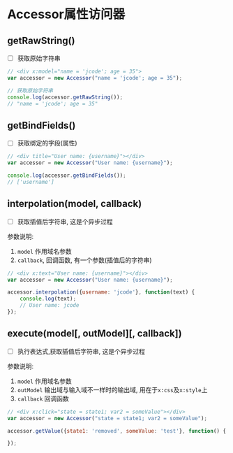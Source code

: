 # Accessor属性访问器

## getRawString()
- [ ] 获取原始字符串

```javascript
// <div x:model="name = 'jcode'; age = 35">
var accessor = new Accessor("name = 'jcode'; age = 35");

// 获取原始字符串
console.log(accessor.getRawString());
// "name = 'jcode'; age = 35"

```

## getBindFields()
- [ ] 获取绑定的字段(属性)

```javascript
// <div title="User name: {username}"></div>
var accessor = new Accessor("User name: {username}");

console.log(accessor.getBindFields());
// ['username']
```

## interpolation(model, callback)
- [ ] 获取插值后字符串, 这是个异步过程

参数说明:

1. `model` 作用域名参数
2. `callback`, 回调函数, 有一个参数(插值后的字符串)

```javascript
// <div x:text="User name: {username}"></div>
var accessor = new Accessor("User name: {username}");

accessor.interpolation({username: 'jcode'}, function(text) {
    console.log(text);
    // User name: jcode
});
```

## execute(model[, outModel][, callback])
- [ ] 执行表达式,获取插值后字符串, 这是个异步过程

参数说明:

1. `model` 作用域名参数
2. `outModel` 输出域与输入域不一样时的输出域, 用在于`x:css`及`x:style`上
3. `callback` 回调函数

```javascript
// <div x:click="state = state1; var2 = someValue"></div>
var accessor = new Accessor("state = state1; var2 = someValue");

accessor.getValue({state1: 'removed', someValue: 'test'}, function() {

});
```